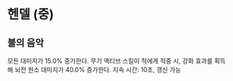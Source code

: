 # 헨델 (중)

## 불의 음악

모든 대미지가 15.0% 증가한다. 무기 액티브 스킬이 적에게 적중 시, 강화 효과를 획득해 뇌전 원소 대미지가 40.0% 증가한다. 지속 시간: 10초, 갱신 가능
